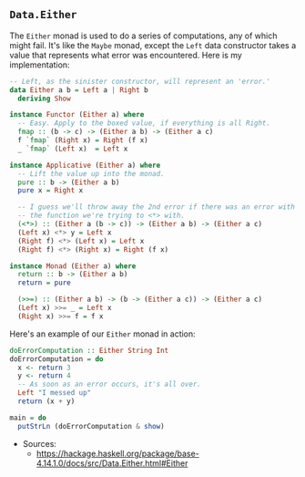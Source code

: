 ## `Data.Either`

The `Either` monad is used to do a series of computations, any of which
might fail. It's like the `Maybe` monad, except the `Left` data
constructor takes a value that represents what error was encountered.
Here is my implementation:

```haskell
-- Left, as the sinister constructor, will represent an 'error.'
data Either a b = Left a | Right b
  deriving Show

instance Functor (Either a) where
  -- Easy. Apply to the boxed value, if everything is all Right.
  fmap :: (b -> c) -> (Either a b) -> (Either a c)
  f `fmap` (Right x) = Right (f x)
  _ `fmap` (Left x)  = Left x

instance Applicative (Either a) where
  -- Lift the value up into the monad.
  pure :: b -> (Either a b)
  pure x = Right x

  -- I guess we'll throw away the 2nd error if there was an error with
  -- the function we're trying to <*> with.
  (<*>) :: (Either a (b -> c)) -> (Either a b) -> (Either a c)
  (Left x) <*> y = Left x
  (Right f) <*> (Left x) = Left x
  (Right f) <*> (Right x) = Right (f x)

instance Monad (Either a) where
  return :: b -> (Either a b)
  return = pure

  (>>=) :: (Either a b) -> (b -> (Either a c)) -> (Either a c)
  (Left x) >>= _ = Left x
  (Right x) >>= f = f x
```

Here's an example of our `Either` monad in action:

```haskell
doErrorComputation :: Either String Int
doErrorComputation = do
  x <- return 3
  y <- return 4
  -- As soon as an error occurs, it's all over.
  Left "I messed up"
  return (x + y)

main = do
  putStrLn (doErrorComputation & show)
```

* Sources:
  * https://hackage.haskell.org/package/base-4.14.1.0/docs/src/Data.Either.html#Either
